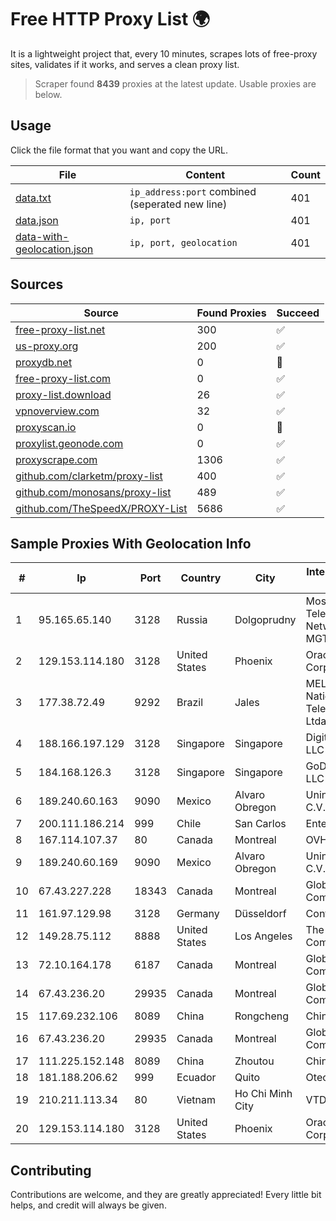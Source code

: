 
# Free HTTP Proxy List 🌍

It is a lightweight project that, every 10 minutes, scrapes lots of free-proxy sites, validates if it works, and serves a clean proxy list.


> Scraper found **8439** proxies at the latest update. Usable proxies are below.

## Usage

Click the file format that you want and copy the URL.


|File|Content|Count|
|----|-------|-----|
|[data.txt](https://raw.githubusercontent.com/themiralay/Proxy-List-World/master/data.txt)|`ip_address:port` combined (seperated new line)|401|
|[data.json](https://raw.githubusercontent.com/themiralay/Proxy-List-World/master/data.json)|`ip, port`|401|
|[data-with-geolocation.json](https://raw.githubusercontent.com/themiralay/Proxy-List-World/master/data-with-geolocation.json)|`ip, port, geolocation`|401|

## Sources

|Source|Found Proxies|Succeed|
|------|-------------|-------|
|[free-proxy-list.net](https://free-proxy-list.net)|300|✅|
|[us-proxy.org](https://www.us-proxy.org)|200|✅|
|[proxydb.net](http://proxydb.net)|0|🚫|
|[free-proxy-list.com](https://free-proxy-list.com/?page=&port=&type%5B%5D=http&type%5B%5D=https&up_time=0&search=Search)|0|✅|
|[proxy-list.download](https://www.proxy-list.download/HTTP)|26|✅|
|[vpnoverview.com](https://vpnoverview.com/privacy/anonymous-browsing/free-proxy-servers)|32|✅|
|[proxyscan.io](https://www.proxyscan.io)|0|🚫|
|[proxylist.geonode.com](https://proxylist.geonode.com/api/proxy-list?limit=300&page=1&sort_by=lastChecked&sort_type=desc&protocols=http,https)|0|✅|
|[proxyscrape.com](https://api.proxyscrape.com/v2/?request=displayproxies&protocol=http&timeout=10000&country=all&ssl=all&anonymity=all)|1306|✅|
|[github.com/clarketm/proxy-list](https://raw.githubusercontent.com/clarketm/proxy-list/master/proxy-list-raw.txt)|400|✅|
|[github.com/monosans/proxy-list](https://raw.githubusercontent.com/monosans/proxy-list/main/proxies/http.txt)|489|✅|
|[github.com/TheSpeedX/PROXY-List](https://raw.githubusercontent.com/TheSpeedX/PROXY-List/master/http.txt)|5686|✅|


## Sample Proxies With Geolocation Info

|#|Ip|Port|Country|City|Internet Service Provider|
|-|--|----|-------|----|-------------------------|
|1|95.165.65.140|3128|Russia|Dolgoprudny|Moscow Local Telephone Network (OAO MGTS)|
|2|129.153.114.180|3128|United States|Phoenix|Oracle Corporation|
|3|177.38.72.49|9292|Brazil|Jales|MELFINET - National Telecom SCM Ltda|
|4|188.166.197.129|3128|Singapore|Singapore|DigitalOcean, LLC|
|5|184.168.126.3|3128|Singapore|Singapore|GoDaddy.com, LLC|
|6|189.240.60.163|9090|Mexico|Alvaro Obregon|Uninet S.A. de C.V.|
|7|200.111.186.214|999|Chile|San Carlos|Entel Chile S.A.|
|8|167.114.107.37|80|Canada|Montreal|OVH SAS|
|9|189.240.60.169|9090|Mexico|Alvaro Obregon|Uninet S.A. de C.V.|
|10|67.43.227.228|18343|Canada|Montreal|GloboTech Communications|
|11|161.97.129.98|3128|Germany|Düsseldorf|Contabo GmbH|
|12|149.28.75.112|8888|United States|Los Angeles|The Constant Company|
|13|72.10.164.178|6187|Canada|Montreal|GloboTech Communications|
|14|67.43.236.20|29935|Canada|Montreal|GloboTech Communications|
|15|117.69.232.106|8089|China|Rongcheng|Chinanet|
|16|67.43.236.20|29935|Canada|Montreal|GloboTech Communications|
|17|111.225.152.148|8089|China|Zhoutou|China Telecom|
|18|181.188.206.62|999|Ecuador|Quito|Otecel S.A|
|19|210.211.113.34|80|Vietnam|Ho Chi Minh City|VTDC|
|20|129.153.114.180|3128|United States|Phoenix|Oracle Corporation|



## Contributing

Contributions are welcome, and they are greatly appreciated! Every
little bit helps, and credit will always be given.

